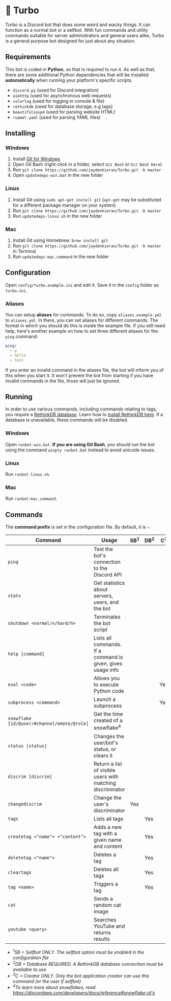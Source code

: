 # :rocket: Turbo
Turbo is a Discord bot that does some weird and wacky things. It can function as a normal bot or a selfbot. With fun commands and utility commands suitable for server administrators and general users alike, Turbo is a general purpose bot designed for just about any situation.

## Requirements
This bot is coded in **Python**, so that is required to run it. As well as that, there are some additional Python dependencies that will be installed **automatically** when running your platform's specific scripts.

- `discord.py` (used for Discord integration)
- `aiohttp` (used for asynchronous web requests)
- `colorlog` (used for logging in console & file)
- `rethinkdb` (used for database storage, e.g tags)
- `beautifulsoup4` (used for parsing website HTML)
- `ruamel.yaml` (used for parsing YAML files)

## Installing
### Windows
1. Install [Git for Windows](https://git-for-windows.github.io/)
2. Open Git Bash (right-click in a folder, select `Git Bash` or `Git Bash Here`)
3. Run `git clone https://github.com/jaydenkieran/Turbo.git -b master`
4. Open `updatedeps-win.bat` in the new folder

### Linux
1. Install Git using `sudo apt-get install git` (`apt-get` may be substituted for a different package manager on your system)
2. Run `git clone https://github.com/jaydenkieran/Turbo.git -b master`
3. Run `updatedeps-linux.sh` in the new folder

### Mac
1. Install Git using Homebrew: `brew install git`
2. Run `git clone https://github.com/jaydenkieran/Turbo.git -b master` in Terminal
3. Run `updatedeps-mac.command` in the new folder

## Configuration
Open `config/turbo.example.ini` and edit it. Save it in the `config` folder as `turbo.ini`.

### Aliases
You can setup **aliases** for commands. To do so, copy `aliases.example.yml` to `aliases.yml`. In there, you can set aliases for different commands. The format in which you should do this is inside the example file. If you still need help, here's another example on how to set three different aliases for the `ping` command:

```yml
ping:
  - p
  - hello
  - test
```

If you enter an invalid command in the aliases file, the bot will inform you of this when you start it. It won't prevent the bot from starting if you have invalid commands in the file, those will just be ignored.

## Running
In order to use various commands, including commands relating to tags, you require a [RethinkDB database](https://www.rethinkdb.com/). Learn how to [install RethinkDB here](https://www.rethinkdb.com/docs/install/). If a database is unavailable, these commands will be disabled.

### Windows
Open `runbot-win.bat`. **If you are using Git Bash**, you should run the bot using the command `winpty runbot.bat` instead to avoid unicode issues.
### Linux
Run `runbot-linux.sh`.
### Mac
Run `runbot-mac.command`.

## Commands
The **command prefix** is set in the configuration file. By default, it is `~`.

Command | Usage | SB<sup>1</sup> | DB<sup>2</sup> | C<sup>3</sup>
--- | --- | --- | --- | ---
`ping` | Test the bot's connection to the Discord API |||
`stats` | Get statistics about servers, users, and the bot |||
`shutdown <normal/n/hard/h>` | Terminates the bot script |||
`help [command]` | Lists all commands. If a command is given, gives usage info |||
`eval <code>` | Allows you to execute Python code ||| Yes
`subprocess <command>` | Launch a subprocess ||| Yes
`snowflake [id/@user/#channel/emote/@role]` | Get the time created of a snowflake<sup>4</sup> |||
`status [status]` | Changes the user/bot's status, or clears it |||
`discrim [discrim]` | Return a list of visible users with matching discriminator |||
`changediscrim` | Change the user's discriminator | Yes ||
`tags` | Lists all tags || Yes |
`createtag <"name"> <"content">` | Adds a new tag with a given name and content || Yes |
`deletetag <"name">` | Deletes a tag || Yes |
`cleartags` | Deletes all tags || Yes |
`tag <name>` | Triggers a tag || Yes |
`cat` | Sends a random cat image |||
`youtube <query>` | Searches YouTube and returns results |||

- *<sup>1</sup>SB = Selfbot ONLY. The selfbot option must be enabled in the configuration file*
- *<sup>2</sup>DB = Database REQUIRED. A RethinkDB database connection must be available to use*
- *<sup>3</sup>C = Creator ONLY. Only the bot application creator can use this command (or the user if selfbot)*
- *<sup>4</sup>To learn more about snowflakes, read https://discordapp.com/developers/docs/reference#snowflake-id's*
